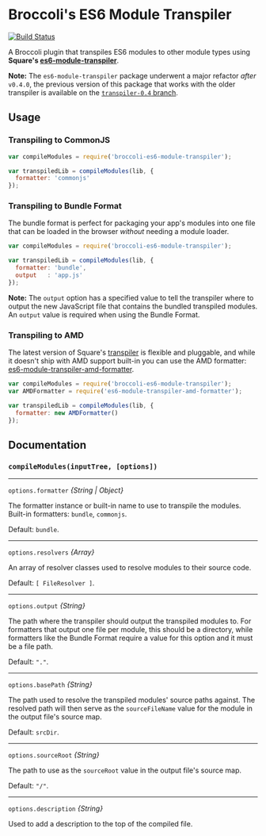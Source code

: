 # Broccoli's ES6 Module Transpiler

[![Build Status](https://travis-ci.org/mmun/broccoli-es6-module-transpiler.svg?branch=tests)](https://travis-ci.org/mmun/broccoli-es6-module-transpiler)

A Broccoli plugin that transpiles ES6 modules to other module types using
**Square's [es6-module-transpiler][transpiler]**.

**Note:** The `es6-module-transpiler` package underwent a major refactor _after_
`v0.4.0`, the previous version of this package that works with the older
transpiler is available on the [`transpiler-0.4` branch][prev-version].

## Usage

### Transpiling to CommonJS

```javascript
var compileModules = require('broccoli-es6-module-transpiler');

var transpiledLib = compileModules(lib, {
  formatter: 'commonjs'
});
```

### Transpiling to Bundle Format

The bundle format is perfect for packaging your app's modules into one file that
can be loaded in the browser _without_ needing a module loader.

```javascript
var compileModules = require('broccoli-es6-module-transpiler');

var transpiledLib = compileModules(lib, {
  formatter: 'bundle',
  output   : 'app.js'
});
```

**Note:** The `output` option has a specified value to tell the transpiler where
to output the new JavaScript file that contains the bundled transpiled modules.
An `output` value is required when using the Bundle Format.

### Transpiling to AMD

The latest version of Square's [transpiler][] is flexible and pluggable, and
while it doesn't ship with AMD support built-in you can use the AMD formatter:
[es6-module-transpiler-amd-formatter][amd-formatter].

```javascript
var compileModules = require('broccoli-es6-module-transpiler');
var AMDFormatter = require('es6-module-transpiler-amd-formatter');

var transpiledLib = compileModules(lib, {
  formatter: new AMDFormatter()
});
```

## Documentation

### `compileModules(inputTree, [options])`

---

`options.formatter` *{String | Object}*

The formatter instance or built-in name to use to transpile the modules.
Built-in formatters: `bundle`, `commonjs`.

Default: `bundle`.

---

`options.resolvers` *{Array}*

An array of resolver classes used to resolve modules to their source code.

Default: `[ FileResolver ]`.

---

`options.output` *{String}*

The path where the transpiler should output the transpiled modules to. For
formatters that output one file per module, this should be a directory, while
formatters like the Bundle Format require a value for this option and it must be
a file path.

Default: `"."`.

---

`options.basePath` *{String}*

The path used to resolve the transpiled modules' source paths against. The resolved path will then serve as the `sourceFileName` value for the module in the output file's source map.

Default: `srcDir`.

---

`options.sourceRoot` *{String}*

The path to use as the `sourceRoot` value in the output file's source map.

Default: `"/"`.

---

`options.description` *{String}*

Used to add a description to the top of the compiled file.


[transpiler]: https://github.com/esnext/es6-module-transpiler
[prev-version]: https://github.com/mmun/broccoli-es6-module-transpiler/tree/transpiler-0.4
[amd-formatter]: https://github.com/caridy/es6-module-transpiler-amd-formatter
